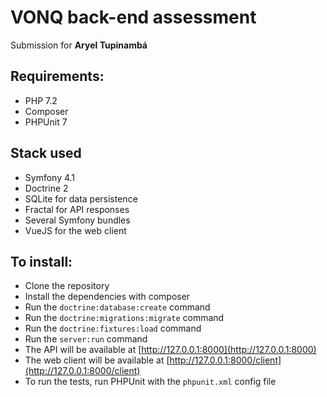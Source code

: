 # VONQ back-end assessment

Submission for **Aryel Tupinambá**

## Requirements:
- PHP 7.2
- Composer
- PHPUnit 7

## Stack used
- Symfony 4.1
- Doctrine 2
- SQLite for data persistence
- Fractal for API responses
- Several Symfony bundles 
- VueJS for the web client

## To install:
- Clone the repository
- Install the dependencies with composer
- Run the `doctrine:database:create` command
- Run the `doctrine:migrations:migrate` command
- Run the `doctrine:fixtures:load` command
- Run the `server:run` command
- The API will be available at [http://127.0.0.1:8000](http://127.0.0.1:8000)
- The web client will be available at [http://127.0.0.1:8000/client](http://127.0.0.1:8000/client)
- To run the tests, run PHPUnit with the `phpunit.xml` config file
